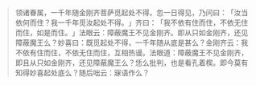 
> 领诸眷属，一千年随金刚齐菩萨觅起处不得。忽一日得见，乃问曰：​「汝当依何而住？我一千年觅汝起处不得。​」齐曰：​「我不依有住而住，不依无住而住，如是而住。​」法眼云：障蔽魔王不见金刚齐。即从只如金刚齐，还见障蔽魔王么？妙喜曰：既觅起处不得，一千年随从底是甚么？金刚齐云：我不依有住而住，不依无住而住，互相热谩。法眼道：障蔽魔王不见金刚齐，即且从只如金刚齐，还见障蔽魔王么？恁么批判，也是看孔着楔。即今莫有知得妙喜起处底么？随后咄云：寐语作么？
